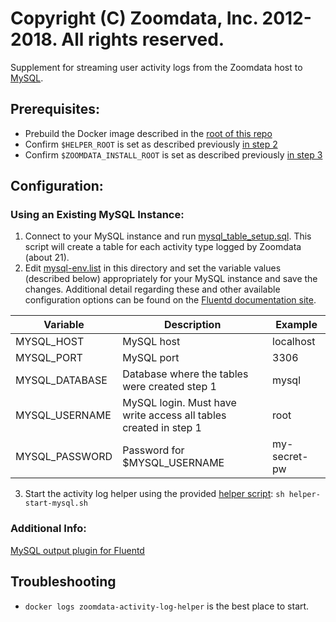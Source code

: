 # Copyright (C) Zoomdata, Inc. 2012-2018. All rights reserved.

Supplement for streaming user activity logs from the Zoomdata host to [MySQL](https://dev.mysql.com/doc/refman/5.7/en/introduction.html). 

## Prerequisites:
* Prebuild the Docker image described in the [root of this repo](../../README.md)
* Confirm `$HELPER_ROOT` is set as described previously [in step 2](../../README.md)
* Confirm `$ZOOMDATA_INSTALL_ROOT` is set as described previously [in step 3](../../README.md)

## Configuration:

### Using an Existing MySQL Instance:
1. Connect to your MySQL instance and run [mysql_table_setup.sql](mysql_table_setup.sql). This script will create a table for each activity type logged by Zoomdata (about 21).
2. Edit [mysql-env.list](mysql-env.list) in this directory and set the variable values (described below) appropriately for your MySQL instance and save the changes. Additional detail regarding these and other available configuration options can be found on the [Fluentd documentation site](https://github.com/tagomoris/fluent-plugin-mysql).

| Variable |  Description  |  Example  |
| --- | --- | --- |
| MYSQL_HOST | MySQL host | localhost |
| MYSQL_PORT | MySQL port | 3306 |
| MYSQL_DATABASE | Database where the tables were created step 1 | mysql |
| MYSQL_USERNAME | MySQL login. Must have write access all tables created in step 1 | root |
| MYSQL_PASSWORD | Password for $MYSQL_USERNAME | my-secret-pw |

3. Start the activity log helper using the provided [helper script](helper-start-mysql.sh): `sh helper-start-mysql.sh`

### Additional Info:
[MySQL output plugin for Fluentd](https://github.com/tagomoris/fluent-plugin-mysql)

## Troubleshooting

* `docker logs zoomdata-activity-log-helper` is the best place to start.
